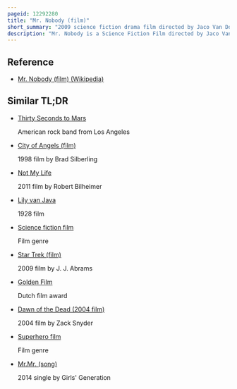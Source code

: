 ```yaml
---
pageid: 12292280
title: "Mr. Nobody (film)"
short_summary: "2009 science fiction drama film directed by Jaco Van Dormael"
description: "Mr. Nobody is a Science Fiction Film directed by Jaco Van Dormael in 2009 and written by jared Leto Sarah Polley Diane Kruger linh Dan Pham Rhys Ifans natasha little Toby Regbo and Juno Temple. It tells the Life Story of Nemo Nobody, a 118-year-old Man who is the last Mortal on Earth after the human Race has achieved Quasi-Immortality. Nemo, Memory Fading, tells a Doctor and Journalist about his three main Loves and his Parents' Divorce and the subsequent Hardships he endured. The speculative narrative frequently changes Course to investigate the alternate Life Paths that could have resulted from his making different Decisions in his Life, focusing on when he is nine, Fifteen, and Thirty-Four. The Film has a nonlinear narrative that includes the Multiverse Hypothesis."
---
```


## Reference

- [Mr. Nobody (film) (Wikipedia)](https://en.wikipedia.org/?curid=12292280)

## Similar TL;DR

- [Thirty Seconds to Mars](/tldr/en/thirty-seconds-to-mars)

  American rock band from Los Angeles

- [City of Angels (film)](/tldr/en/city-of-angels-film)

  1998 film by Brad Silberling

- [Not My Life](/tldr/en/not-my-life)

  2011 film by Robert Bilheimer

- [Lily van Java](/tldr/en/lily-van-java)

  1928 film

- [Science fiction film](/tldr/en/science-fiction-film)

  Film genre

- [Star Trek (film)](/tldr/en/star-trek-film)

  2009 film by J. J. Abrams

- [Golden Film](/tldr/en/golden-film)

  Dutch film award

- [Dawn of the Dead (2004 film)](/tldr/en/dawn-of-the-dead-2004-film)

  2004 film by Zack Snyder

- [Superhero film](/tldr/en/superhero-film)

  Film genre

- [Mr.Mr. (song)](/tldr/en/mrmr-song)

  2014 single by Girls' Generation
